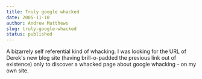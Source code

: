 ```yaml
---
title: Truly google whacked
date: 2005-11-10
author: Andrew Matthews
slug: truly-google-whacked
status: published
---
```


A bizarrely self referential kind of whacking. I was looking for the URL of Derek's new blog site (having brill-o-padded the previous link out of existence) only to discover a whacked page about google whacking - on my own site.

